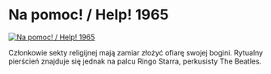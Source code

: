 Na pomoc! / Help! 1965 
=============
[![Na pomoc! / Help! 1965 ](http://vidos.pl/images/player.gif)](http://vidos.pl/na-pomoc-help-1965)

 Członkowie sekty religijnej mają zamiar złożyć ofiarę swojej bogini. Rytualny pierścień znajduje się jednak na palcu Ringo Starra, perkusisty The Beatles.
